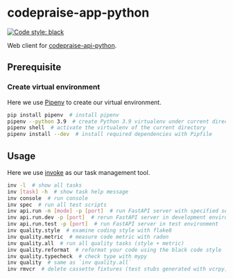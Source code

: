 # codepraise-app-python
[![Code style: black](https://img.shields.io/badge/code%20style-black-000000.svg)](https://github.com/psf/black)

Web client for [codepraise-api-python](https://github.com/as10896/codepraise-api-python).

## Prerequisite
### Create virtual environment
Here we use [Pipenv](https://pipenv.pypa.io/en/latest/) to create our virtual environment.

```bash
pip install pipenv  # install pipenv
pipenv --python 3.9  # create Python 3.9 virtualenv under current directory
pipenv shell  # activate the virtualenv of the current directory
pipenv install --dev  # install required dependencies with Pipfile
```

## Usage
Here we use [invoke](https://docs.pyinvoke.org/) as our task management tool.

```bash
inv -l  # show all tasks
inv [task] -h  # show task help message
inv console  # run console
inv spec  # run all test scripts
inv api.run -m [mode] -p [port]  # run FastAPI server with specified settings (add `-r` or `--reload` to use auto-reload)
inv api.run.dev -p [port]  # rerun FastAPI server in development environment
inv api.run.test -p [port]  # run FastAPI server in test environment
inv quality.style  # examine coding style with flake8
inv quality.metric  # measure code metric with radon
inv quality.all  # run all quality tasks (style + metric)
inv quality.reformat  # reformat your code using the black code style
inv quality.typecheck  # check type with mypy
inv quality  # same as `inv quality.all`
inv rmvcr  # delete cassette fixtures (test stubs generated with vcrpy)
```
